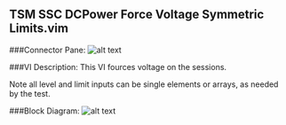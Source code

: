 ## **TSM SSC DCPower Force Voltage Symmetric Limits.vim**
###Connector Pane:
![alt text](/images/Instrument%20Control/DCPower/TSM%20SSC%20DCPower%20Force%20Voltage%20Symmetric%20Limits.vimc.png "TSM SSC DCPower Force Voltage Symmetric Limits.vim connector pane")

###VI Description:
This VI fources voltage on the sessions.

Note all level and limit inputs can be single elements or arrays, as needed by the test.

###Block Diagram:
![alt text](/images/Instrument%20Control/DCPower/TSM%20SSC%20DCPower%20Force%20Voltage%20Symmetric%20Limits.vimd.png "TSM SSC DCPower Force Voltage Symmetric Limits.vim block diagram")
